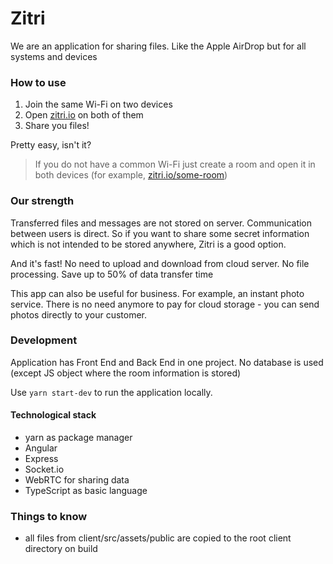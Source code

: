 # Zitri

We are an application for sharing files. Like the Apple AirDrop but for all systems and devices

### How to use

1. Join the same Wi-Fi on two devices
2. Open [zitri.io](https://zitri.io) on both of them
3. Share you files!

Pretty easy, isn't it?

> If you do not have a common Wi-Fi just create a room and open it in both devices (for example, [zitri.io/some-room](https://zitri.io/some-room))


### Our strength

Transferred files and messages are not stored on server. Communication between users is direct.
So if you want to share some secret information which is not intended to be stored anywhere, Zitri is a good option.

And it's fast! No need to upload and download from cloud server. No file processing. Save up to 50% of data transfer time

This app can also be useful for business. For example, an instant photo service.
There is no need anymore to pay for cloud storage - you can send photos directly to your customer. 


### Development

Application has Front End and Back End in one project. No database is used (except JS object where the room information is stored)

Use `yarn start-dev` to run the application locally.

#### Technological stack

- yarn as package manager
- Angular
- Express
- Socket.io
- WebRTC for sharing data
- TypeScript as basic language

### Things to know
- all files from client/src/assets/public are copied to the root client directory on build





